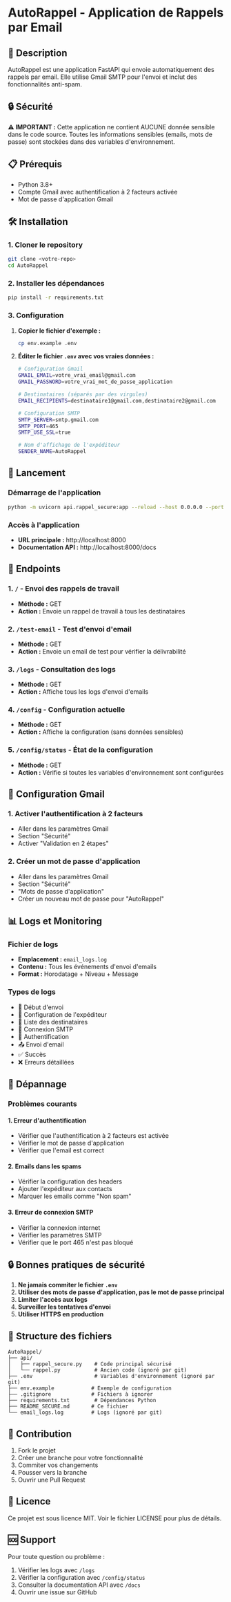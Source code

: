 # AutoRappel - Application de Rappels par Email

## 🚀 Description
AutoRappel est une application FastAPI qui envoie automatiquement des rappels par email. Elle utilise Gmail SMTP pour l'envoi et inclut des fonctionnalités anti-spam.

## 🔒 Sécurité
**⚠️ IMPORTANT :** Cette application ne contient AUCUNE donnée sensible dans le code source. Toutes les informations sensibles (emails, mots de passe) sont stockées dans des variables d'environnement.

## 📋 Prérequis
- Python 3.8+
- Compte Gmail avec authentification à 2 facteurs activée
- Mot de passe d'application Gmail

## 🛠️ Installation

### 1. Cloner le repository
```bash
git clone <votre-repo>
cd AutoRappel
```

### 2. Installer les dépendances
```bash
pip install -r requirements.txt
```

### 3. Configuration
1. **Copier le fichier d'exemple :**
   ```bash
   cp env.example .env
   ```

2. **Éditer le fichier `.env` avec vos vraies données :**
   ```bash
   # Configuration Gmail
   GMAIL_EMAIL=votre_vrai_email@gmail.com
   GMAIL_PASSWORD=votre_vrai_mot_de_passe_application
   
   # Destinataires (séparés par des virgules)
   EMAIL_RECIPIENTS=destinataire1@gmail.com,destinataire2@gmail.com
   
   # Configuration SMTP
   SMTP_SERVER=smtp.gmail.com
   SMTP_PORT=465
   SMTP_USE_SSL=true
   
   # Nom d'affichage de l'expéditeur
   SENDER_NAME=AutoRappel
   ```

## 🚀 Lancement

### Démarrage de l'application
```bash
python -m uvicorn api.rappel_secure:app --reload --host 0.0.0.0 --port 8000
```

### Accès à l'application
- **URL principale :** http://localhost:8000
- **Documentation API :** http://localhost:8000/docs

## 📧 Endpoints

### 1. **`/`** - Envoi des rappels de travail
- **Méthode :** GET
- **Action :** Envoie un rappel de travail à tous les destinataires

### 2. **`/test-email`** - Test d'envoi d'email
- **Méthode :** GET
- **Action :** Envoie un email de test pour vérifier la délivrabilité

### 3. **`/logs`** - Consultation des logs
- **Méthode :** GET
- **Action :** Affiche tous les logs d'envoi d'emails

### 4. **`/config`** - Configuration actuelle
- **Méthode :** GET
- **Action :** Affiche la configuration (sans données sensibles)

### 5. **`/config/status`** - État de la configuration
- **Méthode :** GET
- **Action :** Vérifie si toutes les variables d'environnement sont configurées

## 🔧 Configuration Gmail

### 1. Activer l'authentification à 2 facteurs
- Aller dans les paramètres Gmail
- Section "Sécurité"
- Activer "Validation en 2 étapes"

### 2. Créer un mot de passe d'application
- Aller dans les paramètres Gmail
- Section "Sécurité"
- "Mots de passe d'application"
- Créer un nouveau mot de passe pour "AutoRappel"

## 📊 Logs et Monitoring

### Fichier de logs
- **Emplacement :** `email_logs.log`
- **Contenu :** Tous les événements d'envoi d'emails
- **Format :** Horodatage + Niveau + Message

### Types de logs
- 🚀 Début d'envoi
- 📧 Configuration de l'expéditeur
- 👥 Liste des destinataires
- 🔌 Connexion SMTP
- 🔐 Authentification
- 📤 Envoi d'email
- ✅ Succès
- ❌ Erreurs détaillées

## 🚨 Dépannage

### Problèmes courants

#### 1. **Erreur d'authentification**
- Vérifier que l'authentification à 2 facteurs est activée
- Vérifier le mot de passe d'application
- Vérifier que l'email est correct

#### 2. **Emails dans les spams**
- Vérifier la configuration des headers
- Ajouter l'expéditeur aux contacts
- Marquer les emails comme "Non spam"

#### 3. **Erreur de connexion SMTP**
- Vérifier la connexion internet
- Vérifier les paramètres SMTP
- Vérifier que le port 465 n'est pas bloqué

## 🔒 Bonnes pratiques de sécurité

1. **Ne jamais commiter le fichier `.env`**
2. **Utiliser des mots de passe d'application, pas le mot de passe principal**
3. **Limiter l'accès aux logs**
4. **Surveiller les tentatives d'envoi**
5. **Utiliser HTTPS en production**

## 📝 Structure des fichiers

```
AutoRappel/
├── api/
│   ├── rappel_secure.py    # Code principal sécurisé
│   └── rappel.py           # Ancien code (ignoré par git)
├── .env                    # Variables d'environnement (ignoré par git)
├── env.example            # Exemple de configuration
├── .gitignore             # Fichiers à ignorer
├── requirements.txt        # Dépendances Python
├── README_SECURE.md       # Ce fichier
└── email_logs.log         # Logs (ignoré par git)
```

## 🤝 Contribution

1. Fork le projet
2. Créer une branche pour votre fonctionnalité
3. Commiter vos changements
4. Pousser vers la branche
5. Ouvrir une Pull Request

## 📄 Licence

Ce projet est sous licence MIT. Voir le fichier LICENSE pour plus de détails.

## 🆘 Support

Pour toute question ou problème :
1. Vérifier les logs avec `/logs`
2. Vérifier la configuration avec `/config/status`
3. Consulter la documentation API avec `/docs`
4. Ouvrir une issue sur GitHub
